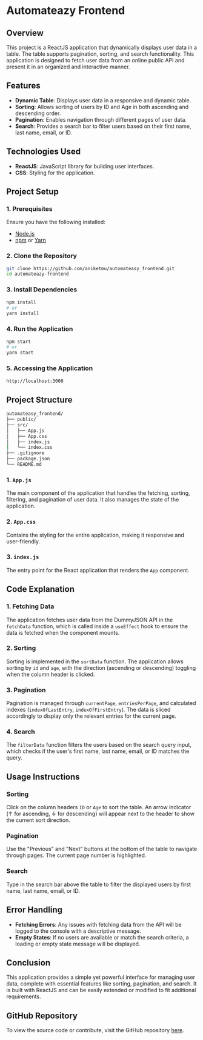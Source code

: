 # Automateazy Frontend

## Overview
This project is a ReactJS application that dynamically displays user data in a table. The table supports pagination, sorting, and search functionality. This application is designed to fetch user data from an online public API and present it in an organized and interactive manner.

## Features
- **Dynamic Table**: Displays user data in a responsive and dynamic table.
- **Sorting**: Allows sorting of users by ID and Age in both ascending and descending order.
- **Pagination**: Enables navigation through different pages of user data.
- **Search**: Provides a search bar to filter users based on their first name, last name, email, or ID.

## Technologies Used
- **ReactJS**: JavaScript library for building user interfaces.
- **CSS**: Styling for the application.

## Project Setup

### 1. Prerequisites
Ensure you have the following installed:
- [Node.js](https://nodejs.org/) 
- [npm](https://www.npmjs.com/) or [Yarn](https://yarnpkg.com/)

### 2. Clone the Repository
```bash
git clone https://github.com/aniketmu/automateasy_frontend.git
cd automateazy-frontend

```

### 3. Install Dependencies
```bash
npm install
# or
yarn install
```

### 4. Run the Application
```bash
npm start
# or
yarn start
```

### 5. Accessing the Application

```bash
http://localhost:3000
```

## Project Structure

```bash
automateasy_frontend/
├── public/
├── src/
│   ├── App.js
│   ├── App.css
│   ├── index.js
|   └── index.css
├── .gitignore
├── package.json
└── README.md
```

### 1. `App.js`
The main component of the application that handles the fetching, sorting, filtering, and pagination of user data. It also manages the state of the application.

### 2. `App.css`
Contains the styling for the entire application, making it responsive and user-friendly.

### 3. `index.js`
The entry point for the React application that renders the `App` component.

## Code Explanation

### 1. Fetching Data
The application fetches user data from the DummyJSON API in the `fetchData` function, which is called inside a `useEffect` hook to ensure the data is fetched when the component mounts.

### 2. Sorting
Sorting is implemented in the `sortData` function. The application allows sorting by `id` and `age`, with the direction (ascending or descending) toggling when the column header is clicked.

### 3. Pagination
Pagination is managed through `currentPage`, `entriesPerPage`, and calculated indexes (`indexOfLastEntry`, `indexOfFirstEntry`). The data is sliced accordingly to display only the relevant entries for the current page.

### 4. Search
The `filterData` function filters the users based on the search query input, which checks if the user's first name, last name, email, or ID matches the query.

## Usage Instructions

### Sorting
Click on the column headers `ID` or `Age` to sort the table. An arrow indicator (↑ for ascending, ↓ for descending) will appear next to the header to show the current sort direction.

### Pagination
Use the "Previous" and "Next" buttons at the bottom of the table to navigate through pages. The current page number is highlighted.

### Search
Type in the search bar above the table to filter the displayed users by first name, last name, email, or ID.

## Error Handling

- **Fetching Errors**: Any issues with fetching data from the API will be logged to the console with a descriptive message.
- **Empty States**: If no users are available or match the search criteria, a loading or empty state message will be displayed.

## Conclusion
This application provides a simple yet powerful interface for managing user data, complete with essential features like sorting, pagination, and search. It is built with ReactJS and can be easily extended or modified to fit additional requirements.

## GitHub Repository
To view the source code or contribute, visit the GitHub repository [here](https://github.com/aniketmu/automateasy_frontend).
